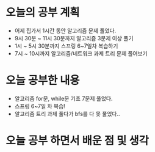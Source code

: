 # 오늘의 공부 계획
* 어제 집가서 1시간 동안 알고리즘 문제 풀었다.
* 9시 30분 ~ 11시 30분까지 알고리즘 3문제 이상 풀기
* 1시 ~ 5시 30분까지 스프링 6~7일차 복습하기
* 7시 ~ 10시까지 알고리즘/네트워크 과제 트리 문제 풀어보기

# 오늘 공부한 내용
* 알고리즘 for문, while문 기초 7문제 풀었다.
* 스프링 6~7일 차 복습!
* 알고리즘 트리 과제 풀다가 bfs를 다 못 풀었다..
# 오늘 공부 하면서 배운 점 및 생각 
